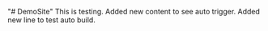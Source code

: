 "# DemoSite" 
This is testing. Added new content to see auto trigger.
Added new line to test auto build.